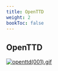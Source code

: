 ```yaml
---
title: OpenTTD
weight: 2
bookToc: false
---
```


## OpenTTD


[![openttd(001).gif](https://i.postimg.cc/NY8Y91J2/openttd(001).gif)](/)
